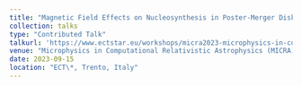 ```yaml
---
title: "Magnetic Field Effects on Nucleosynthesis in Poster-Merger Disk Outflows"
collection: talks
type: "Contributed Talk"
talkurl: 'https://www.ectstar.eu/workshops/micra2023-microphysics-in-computational-relativistic-astrophysics/'
venue: "Microphysics in Computational Relativistic Astrophysics (MICRA)"
date: 2023-09-15
location: "ECT\*, Trento, Italy"
---
```

